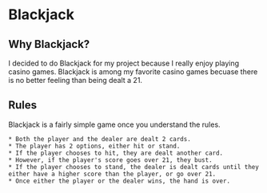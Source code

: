 <!-- Blackjack is table game found in casinos where the point of the game is to beat the dealer without going over 21. I chose to create Blackjack because I like playing it with friends.


https://jeblackjack.netlify.app


At the start of each hand, the player has the opportunity to bet any amount of points that they have. Then, the dealer is dealt 2 cards with one turned over. The player is then dealt 2 cards face up and has the choice to hit or stand. If the player choses to hit, they will be delt another card. If the player choses to stand, the dealers card is turned over. If the player has a higher value than the dealer and less than 21, they win, otherwise the dealer wins.



screenshot



screenshot



screenshot



Technologies used: HTML, CSS, and Javascript.  -->

# Blackjack

## Why Blackjack?
I decided to do Blackjack for my project because I really enjoy playing casino games. Blackjack is among my favorite casino games becuase there is no better feeling than being dealt a 21. 

## Rules
Blackjack is a fairly simple game once you understand the rules.

    * Both the player and the dealer are dealt 2 cards.
    * The player has 2 options, either hit or stand.
    * If the player chooses to hit, they are dealt another card.
    * However, if the player's score goes over 21, they bust.
    * If the player chooses to stand, the dealer is dealt cards until they either have a higher score than the player, or go over 21.
    * Once either the player or the dealer wins, the hand is over.